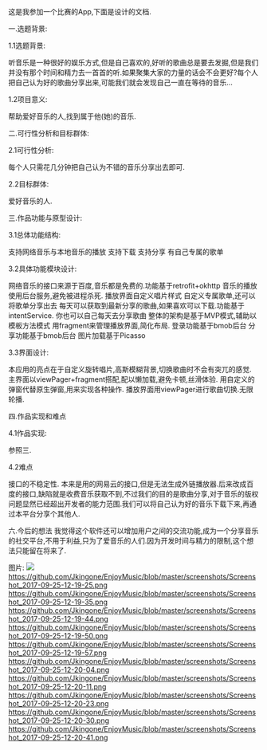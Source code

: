 这是我参加一个比赛的App,下面是设计的文档.

一.选题背景:

1.1选题背景:

听音乐是一种很好的娱乐方式,但是自己喜欢的,好听的歌曲总是要去发掘,但是我们并没有那个时间和精力去一首首的听.如果聚集大家的力量的话会不会更好?每个人把自己认为好的歌曲分享出来,可能我们就会发现自己一直在等待的音乐...

1.2项目意义:

帮助爱好音乐的人,找到属于他(她)的音乐.

二.可行性分析和目标群体:

2.1可行性分析:

每个人只需花几分钟把自己认为不错的音乐分享出去即可.

2.2目标群体:

爱好音乐的人.

三.作品功能与原型设计:

3.1总体功能结构:

支持网络音乐与本地音乐的播放
支持下载
支持分享
有自己专属的歌单

3.2具体功能模块设计:

网络音乐的接口来源于百度,音乐都是免费的.功能基于retrofit+okhttp
音乐的播放使用后台服务,避免被进程杀死.
播放界面自定义唱片样式
自定义专属歌单,还可以将歌单分享出去
每天可以获取到最新分享的歌曲,如果喜欢可以下载.功能基于intentService.
你也可以自己每天去分享歌曲
整体的架构是基于MVP模式,辅助以模板方法模式
用fragment来管理播放界面,简化布局.
登录功能基于bmob后台
分享功能基于bmob后台
图片加载基于Picasso

3.3界面设计:

本应用的亮点在于自定义旋转唱片,高斯模糊背景,切换歌曲时不会有突兀的感觉.
主界面以viewPager+fragment搭配,配以懒加载,避免卡顿,丝滑体验.
用自定义的弹窗代替原生弹窗,用来实现各种操作.
播放界面用viewPager进行歌曲切换.无限轮播.

四.作品实现和难点

4.1作品实现:

参照三.

4.2难点

接口的不稳定性.
本来是用的网易云的接口,但是无法生成外链播放器.后来改成百度的接口,缺陷就是收费音乐获取不到,不过我们的目的是歌曲分享,对于音乐的版权问题显然已经超出开发者的能力范围.我们可以将自己认为好的音乐下载下来,再通过本平台分享个其他人.

六.今后的想法
我觉得这个软件还可以增加用户之间的交流功能,成为一个分享音乐的社交平台,不用于利益,只为了爱音乐的人们.因为开发时间与精力的限制,这个想法只能留在将来了.

图片:
![](EnjoyMusic/screenshots/Screenshot_2017-09-25-12-19-25.png)
https://github.com/Jkingone/EnjoyMusic/blob/master/screenshots/Screenshot_2017-09-25-12-19-25.png
https://github.com/Jkingone/EnjoyMusic/blob/master/screenshots/Screenshot_2017-09-25-12-19-35.png
https://github.com/Jkingone/EnjoyMusic/blob/master/screenshots/Screenshot_2017-09-25-12-19-44.png
https://github.com/Jkingone/EnjoyMusic/blob/master/screenshots/Screenshot_2017-09-25-12-19-50.png
https://github.com/Jkingone/EnjoyMusic/blob/master/screenshots/Screenshot_2017-09-25-12-19-57.png
https://github.com/Jkingone/EnjoyMusic/blob/master/screenshots/Screenshot_2017-09-25-12-20-04.png
https://github.com/Jkingone/EnjoyMusic/blob/master/screenshots/Screenshot_2017-09-25-12-20-11.png
https://github.com/Jkingone/EnjoyMusic/blob/master/screenshots/Screenshot_2017-09-25-12-20-23.png
https://github.com/Jkingone/EnjoyMusic/blob/master/screenshots/Screenshot_2017-09-25-12-20-30.png
https://github.com/Jkingone/EnjoyMusic/blob/master/screenshots/Screenshot_2017-09-25-12-20-41.png

